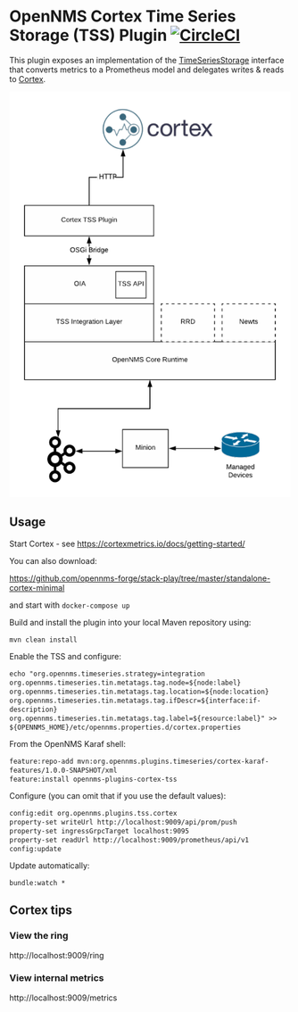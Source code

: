 # OpenNMS Cortex Time Series Storage (TSS) Plugin [![CircleCI](https://circleci.com/gh/OpenNMS/opennms-cortex-tss-plugin.svg?style=svg)](https://circleci.com/gh/OpenNMS/opennms-cortex-tss-plugin)

This plugin exposes an implementation of the [TimeSeriesStorage](https://github.com/OpenNMS/opennms-integration-api/blob/v0.4.1/api/src/main/java/org/opennms/integration/api/v1/timeseries/TimeSeriesStorage.java#L40) interface that converts metrics to a Prometheus model and delegates writes & reads to [Cortex](https://cortexmetrics.io/).

![arch](assets/cortex-plugin-arch.png "Cortex Plugin Architecture")

## Usage

Start Cortex - see https://cortexmetrics.io/docs/getting-started/

You can also download:

https://github.com/opennms-forge/stack-play/tree/master/standalone-cortex-minimal

and start with
`docker-compose up`

Build and install the plugin into your local Maven repository using:
```
mvn clean install
```

Enable the TSS and configure:
```
echo "org.opennms.timeseries.strategy=integration
org.opennms.timeseries.tin.metatags.tag.node=${node:label}
org.opennms.timeseries.tin.metatags.tag.location=${node:location}
org.opennms.timeseries.tin.metatags.tag.ifDescr=${interface:if-description}
org.opennms.timeseries.tin.metatags.tag.label=${resource:label}" >> ${OPENNMS_HOME}/etc/opennms.properties.d/cortex.properties
```

From the OpenNMS Karaf shell:
```
feature:repo-add mvn:org.opennms.plugins.timeseries/cortex-karaf-features/1.0.0-SNAPSHOT/xml
feature:install opennms-plugins-cortex-tss
```

Configure (you can omit that if you use the default values):
```
config:edit org.opennms.plugins.tss.cortex
property-set writeUrl http://localhost:9009/api/prom/push
property-set ingressGrpcTarget localhost:9095
property-set readUrl http://localhost:9009/prometheus/api/v1
config:update
```

Update automatically:
```
bundle:watch *
```

## Cortex tips

### View the ring

http://localhost:9009/ring

### View internal metrics

http://localhost:9009/metrics
